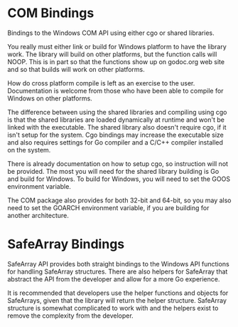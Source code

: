 # COM Bindings

Bindings to the Windows COM API using either cgo or shared libraries.

You really must either link or build for Windows platform to have the library
work. The library will build on other platforms, but the function calls will
NOOP. This is in part so that the functions show up on godoc.org web site and so
that builds will work on other platforms.

How do cross platform compile is left as an exercise to the user. Documentation
is welcome from those who have been able to compile for Windows on other
platforms.

The difference between using the shared libraries and compiling using cgo is
that the shared libraries are loaded dynamically at runtime and won't be linked
with the executable. The shared library also doesn't require cgo, if it isn't
setup for the system. Cgo bindings may increase the executable size and also
requires settings for Go compiler and a C/C++ compiler installed on the system.

There is already documentation on how to setup cgo, so instruction will not be
provided. The most you will need for the shared library building is Go and build
for Windows. To build for Windows, you will need to set the GOOS environment
variable.

The COM package also provides for both 32-bit and 64-bit, so you may also need
to set the GOARCH environment variable, if you are building for another
architecture.

# SafeArray Bindings

SafeArray API provides both straight bindings to the Windows API functions for
handling SafeArray structures. There are also helpers for SafeArray that
abstract the API from the developer and allow for a more Go experience.

It is recommended that developers use the helper functions and objects for
SafeArrays, given that the library will return the helper structure. SafeArray
structure is somewhat complicated to work with and the helpers exist to remove
the complexity from the developer.
